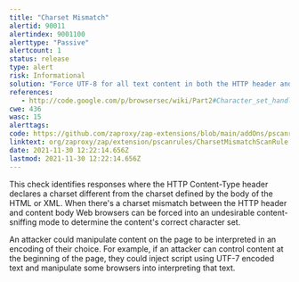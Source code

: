 ```yaml
---
title: "Charset Mismatch"
alertid: 90011
alertindex: 9001100
alerttype: "Passive"
alertcount: 1
status: release
type: alert
risk: Informational
solution: "Force UTF-8 for all text content in both the HTTP header and meta tags in HTML or encoding declarations in XML."
references:
   - http://code.google.com/p/browsersec/wiki/Part2#Character_set_handling_and_detection
cwe: 436
wasc: 15
alerttags: 
code: https://github.com/zaproxy/zap-extensions/blob/main/addOns/pscanrules/src/main/java/org/zaproxy/zap/extension/pscanrules/CharsetMismatchScanRule.java
linktext: org/zaproxy/zap/extension/pscanrules/CharsetMismatchScanRule.java
date: 2021-11-30 12:22:14.656Z
lastmod: 2021-11-30 12:22:14.656Z
---
```

This check identifies responses where the HTTP Content-Type header declares a charset different from the charset defined by the body of the HTML or XML. When there's a charset mismatch between the HTTP header and content body Web browsers can be forced into an undesirable content-sniffing mode to determine the content's correct character set.

An attacker could manipulate content on the page to be interpreted in an encoding of their choice. For example, if an attacker can control content at the beginning of the page, they could inject script using UTF-7 encoded text and manipulate some browsers into interpreting that text.
